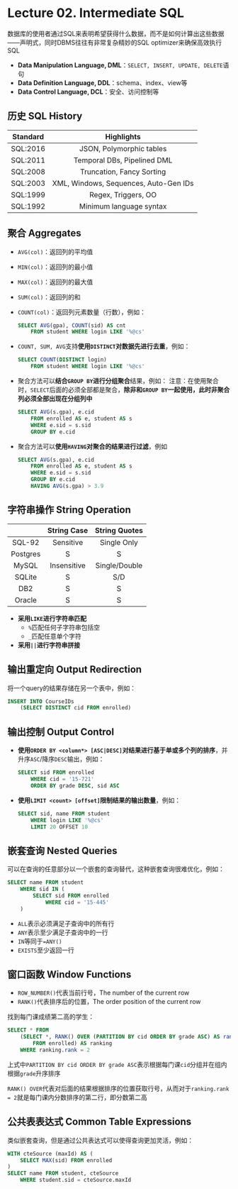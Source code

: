 # Lecture 02. Intermediate SQL

数据库的使用者通过SQL来表明希望获得什么数据，而不是如何计算出这些数据——声明式，同时DBMS往往有非常复杂精妙的SQL optimizer来确保高效执行SQL

- **Data Manipulation Language, DML**：`SELECT, INSERT, UPDATE, DELETE`语句
- **Data Definition Language, DDL**：schema、index、view等
- **Data Control Language, DCL**：安全、访问控制等

## 历史 SQL History

|Standard|Highlights|
|:-:|:-:|
|SQL:2016|JSON, Polymorphic tables|
|SQL:2011|Temporal DBs, Pipelined DML|
|SQL:2008|Truncation, Fancy Sorting|
|SQL:2003|XML, Windows, Sequences, Auto-Gen IDs|
|SQL:1999|Regex, Triggers, OO|
|SQL:1992|Minimum language syntax|

## 聚合 Aggregates

- `AVG(col)`：返回列的平均值
- `MIN(col)`：返回列的最小值
- `MAX(col)`：返回列的最大值
- `SUM(col)`：返回列的和
- `COUNT(col)`：返回列元素数量（行数），例如：

    ```sql
    SELECT AVG(gpa), COUNT(sid) AS cnt
        FROM student WHERE login LIKE '%@cs'
    ```

- `COUNT, SUM, AVG`支持**使用`DISTINCT`对数据先进行去重**，例如：

    ```SQL
    SELECT COUNT(DISTINCT login)
        FROM student WHERE login LIKE '%@cs'
    ```

- 聚合方法可以**结合`GROUP BY`进行分组聚合**结果，例如：
  注意：在使用聚合时，`SELECT`后面的必须全部都是聚合，**除非和`GROUP BY`一起使用，此时非聚合列必须全部出现在分组列中**

    ```SQL
    SELECT AVG(s.gpa), e.cid
        FROM enrolled AS e, student AS s
        WHERE e.sid = s.sid
        GROUP BY e.cid
    ```

- 聚合方法可以**使用`HAVING`对聚合的结果进行过滤**，例如

    ```SQL
    SELECT AVG(s.gpa), e.cid
        FROM enrolled AS e, student AS s
        WHERE e.sid = s.sid
        GROUP BY e.cid
        HAVING AVG(s.gpa) > 3.9
    ```

## 字符串操作 String Operation

||String Case|String Quotes|
|:-:|:-:|:-:|
|SQL-92|Sensitive|Single Only|
|Postgres|S|S|
|MySQL|Insensitive|Single/Double|
|SQLite|S|S/D|
|DB2|S|S|
|Oracle|S|S|

- **采用`LIKE`进行字符串匹配**
  - `%`匹配任何子字符串包括空
  - `_`匹配任意单个字符
- **采用`||`进行字符串拼接**

## 输出重定向 Output Redirection

将一个query的结果存储在另一个表中，例如：

```sql
INSERT INTO CourseIDs
    (SELECT DISTINCT cid FROM enrolled)
```

## 输出控制 Output Control

- **使用`ORDER BY <column*> [ASC|DESC]`对结果进行基于单或多个列的排序**，并升序`ASC`/降序`DESC`输出，例如：

    ```SQL
    SELECT sid FROM enrolled
        WHERE cid = '15-721'
        ORDER BY grade DESC, sid ASC
    ```

- **使用`LIMIT <count> [offset]`限制结果的输出数量**，例如：

    ```SQL
    SELECT sid, name FROM student
        WHERE login LIKE '%@cs'
        LIMIT 20 OFFSET 10
    ```

## 嵌套查询 Nested Queries

可以在查询的任意部分以一个嵌套的查询替代，这种嵌套查询很难优化，例如：

```SQL
SELECT name FROM student
    WHERE sid IN (
        SELECT sid FROM enrolled
            WHERE cid = '15-445'
    )
```

- `ALL`表示必须满足子查询中的所有行
- `ANY`表示至少满足子查询中的一行
- `IN`等同于`=ANY()`
- `EXISTS`至少返回一行

## 窗口函数 Window Functions

- `ROW_NUMBER()`代表当前行号，The number of the current row
- `RANK()`代表排序后的位置，The order position of the current row

找到每门课成绩第二高的学生：

```SQL
SELECT * FROM 
    (SELECT *, RANK() OVER (PARTITION BY cid ORDER BY grade ASC) AS rank
        FROM enrolled) AS ranking 
    WHERE ranking.rank = 2
```

上式中`PARTITION BY cid ORDER BY grade ASC`表示根据每门课`cid`分组并在组内根据`grade`升序排序

`RANK() OVER`代表对后面的结果根据排序的位置获取行号，从而对于`ranking.rank = 2`就是每门课内分数排序的第二行，即分数第二高

## 公共表表达式 Common Table Expressions

类似嵌套查询，但是通过公共表达式可以使得查询更加灵活，例如：

```SQL
WITH cteSource (maxId) AS (
    SELECT MAX(sid) FROM enrolled
)
SELECT name FROM student, cteSource
    WHERE student.sid = cteSource.maxId
```

